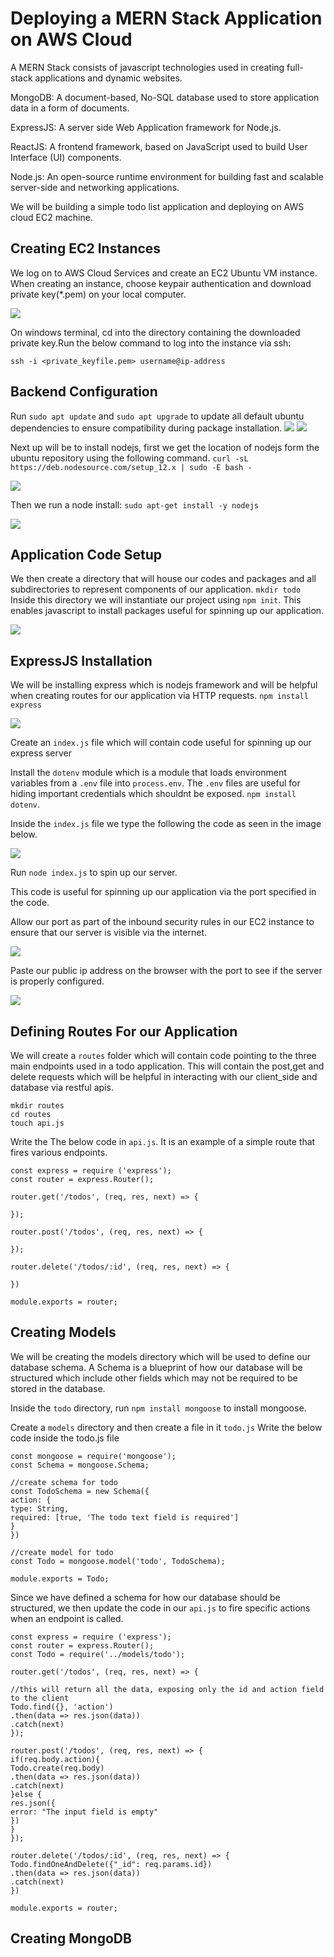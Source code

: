 # Deploying a MERN Stack Application on AWS Cloud

A MERN Stack consists of javascript technologies used in creating full-stack applications and dynamic websites.

MongoDB: A document-based, No-SQL database used to store application data in a form of documents.

ExpressJS: A server side Web Application framework for Node.js.

ReactJS: A frontend framework, based on JavaScript used to build User Interface (UI) components.

Node.js: An open-source runtime environment for building fast and scalable server-side and networking applications.

We will be building a simple todo list application and deploying on AWS cloud EC2 machine.

## Creating EC2 Instances

We log on to AWS Cloud Services and create an EC2 Ubuntu VM instance. When creating an instance, choose keypair authentication and download private key(*.pem) on your local computer.

![](./img/mern1.PNG)

On windows terminal, cd into the directory containing the downloaded private key.Run the below command to log into the instance via ssh:

`ssh -i <private_keyfile.pem> username@ip-address`

## Backend Configuration

Run `sudo apt update` and `sudo apt upgrade` to update all default ubuntu dependencies to ensure compatibility during package installation.
![](./img/mern2.PNG)
![](./img/mern3.PNG)

Next up will be to install nodejs, first we get the location of nodejs form the ubuntu repository using the following command. `curl -sL https://deb.nodesource.com/setup_12.x | sudo -E bash -`

![](./img/mern4.PNG)

Then we run a node install: `sudo apt-get install -y nodejs`

![](./img/mern5.PNG)

## Application Code Setup
We then create a directory that will house our codes and packages and all subdirectories to represent components of our application.
`mkdir todo`
Inside this directory we will instantiate our project using `npm init`. This enables javascript to install packages useful for spinning up our application.

![](./img/mern6.PNG)

## ExpressJS Installation

We will be installing express which is nodejs framework and will be helpful when creating routes for our application via HTTP requests.
`npm install express`

![](./img/mern7.PNG)

Create an `index.js` file which will contain code useful for spinning up our express server

Install the `dotenv` module which is a module that loads environment variables from a `.env` file into `process.env`. The `.env` files are useful for hiding important credentials which shouldnt be exposed.
`npm install dotenv`.

Inside the `index.js` file we type the following the code as seen in the image below.

![](./img/mern8.PNG)

Run `node index.js` to spin up our server.

This code is useful for spinning up our application via the port specified in the code.

Allow our port as part of the inbound security rules in our EC2 instance to ensure that our server is visible via the internet.

![](./img/mern9.PNG)

Paste our public ip address on the browser with the port to see if the server is properly configured.

![](./img/mern10.PNG)

## Defining Routes For our Application

We will create a `routes` folder which will contain code pointing to the three main endpoints used in a todo application. This will contain the post,get and delete requests which will be helpful in interacting with our client_side and database via restful apis.

```
mkdir routes
cd routes
touch api.js
```

Write the The below code in `api.js`. It is an example of a simple route that fires various endpoints.

```
const express = require ('express');
const router = express.Router();

router.get('/todos', (req, res, next) => {

});

router.post('/todos', (req, res, next) => {

});

router.delete('/todos/:id', (req, res, next) => {

})

module.exports = router;
```

## Creating Models

We will be creating the models directory which will be used to define our database schema. A Schema is a blueprint of how our database will be structured which include other fields which may not be required to be stored in the database.

Inside the `todo` directory, run `npm install mongoose` to install mongoose.

Create a `models` directory and then create a file in it `todo.js` Write the below code inside the todo.js file

```
const mongoose = require('mongoose');
const Schema = mongoose.Schema;

//create schema for todo
const TodoSchema = new Schema({
action: {
type: String,
required: [true, 'The todo text field is required']
}
})

//create model for todo
const Todo = mongoose.model('todo', TodoSchema);

module.exports = Todo;
```

Since we have defined a schema for how our database should be structured, we then update the code in our `api.js` to fire specific actions when an endpoint is called.

```
const express = require ('express');
const router = express.Router();
const Todo = require('../models/todo');

router.get('/todos', (req, res, next) => {

//this will return all the data, exposing only the id and action field to the client
Todo.find({}, 'action')
.then(data => res.json(data))
.catch(next)
});

router.post('/todos', (req, res, next) => {
if(req.body.action){
Todo.create(req.body)
.then(data => res.json(data))
.catch(next)
}else {
res.json({
error: "The input field is empty"
})
}
});

router.delete('/todos/:id', (req, res, next) => {
Todo.findOneAndDelete({"_id": req.params.id})
.then(data => res.json(data))
.catch(next)
})

module.exports = router;
```

## Creating MongoDB